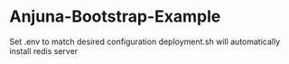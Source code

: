   # Anjuna-Bootstrap-Example
Set .env to match desired configuration
deployment.sh will automatically install redis server
